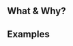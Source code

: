 ## What & Why?
<!-- Describe the changes. Provide as much information as possible. -->

## Examples
<!-- Examples are great for this part -->


